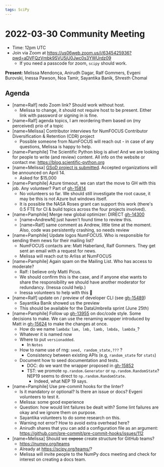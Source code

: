 ```yaml
---
tags: SciPy
---
```


# 2022-03-30 Community Meeting

- Time: 12pm UTC
- Join via Zoom at https://us06web.zoom.us/j/6345425936?pwd=aDVFQzVmbk9SVU5jU0Jwc0s3YWUrdz09
    - If you need a passcode for zoom, `scipy` should work.

**Present:** Melissa Mendonça, Anirudh Dagar, Ralf Gommers, Evgeni Burovski, Inessa Pawson, Noa Tamir, Sayantika Banik, Shresth Chomal

## Agenda

- [name=Ralf] redo Zoom link? Should work without host.
    - Melissa to change, it should not require host to be present. Either link with password or signing in is fine.
- [name=Ralf] agenda topics, I am reordering them based on (my perceived) prio of a topic
- [name=Melissa] Contributor interviews for NumFOCUS Contributor Diversification & Retention (CDR) project
    - Possible someone from NumFOCUS will reach out - in case of any questions, Melissa is happy to help.
- [name=Pamphile] The Scientific Python blog is alive! And we are looking for people to write (and review) content. All info on the website or contact me: https://blog.scientific-python.org
- [name=Melissa] [GSoD project is submitted](https://github.com/scipy/scipy/wiki/Google-Season-of-Docs-2022---SciPy-Project). Accepted organizations will be announced on April 14.
    - Asked for $15,000
- [name=Pamphile] Azure timeout, we can start the move to GH with this job. Any volunteer? Part of [gh-15814](https://github.com/scipy/scipy/issues/15814)
    - No volunteers so far. We should still investigate the root cause, it may be this is not Azure but windows itself.
    - It is possible the NASA Roses grant can support this work (there's 0.5 FTE for CI & build topics across the four projects involved).
- [name=Pamphile] Merge new global optimizer: DIRECT [gh-14300](https://github.com/scipy/scipy/pull/14300)
  - [name=AndrewN] just haven't found time to review this.
  - [name=Ralf] same comment as Andrew, little time at the moment. Also, code was persistently crashing, so needs review
- [name=Pamphile] Update logos NumFOCUS. Who is responsible for sending them news for their mailing list?
    - NumFOCUS contacts are: Matt Haberland, Ralf Gommers. They get sent an email with a request for news.
    - Melissa will reach out to Arliss at NumFOCUS
- [name=Pamphile] Again spam on the Mailing List. Who has access to moderate?
    - Ralf: I believe only Matti Picus.
    - We should confirm this is the case, and if anyone else wants to share the responsibility we should have another moderator for redundancy. (Inessa could help.)
    - Inessa volunteers to help with this :tada: 
- [name=Ralf] update on / preview of developer CLI (see [gh-15489](https://github.com/scipy/scipy/issues/15489))
    - Sayantika Banik showed us the preview
    - This should be available for the DataUmbrella sprint (June 25th)
- [name=Pamphile] Follow up [gh-13955](https://github.com/scipy/scipy/pull/13955) on doc/code style. Some decisions to make. We can use the renaming wrapper introduced by Matt in [gh-15624](https://github.com/scipy/scipy/pull/15624) to make the changes at once.
    - How do we name `lambda`: `lam, lmb, lamb,
 lmbda, lambda_`?
     - Whatever it is named now
    - Where to put `versionadded`.
        - In `Notes`
    - How to name use of rng: `seed, random_state,???` ?
        - Consistency between existing APIs (e.g, `random_state` for `stats`)
    - Document how to seed documentation and tests.
        - DOC: do we want the wrapper proposed in [gh-15852](https://github.com/scipy/scipy/issues/15852)
        - TST: we promote `np.random.Generator` or `np.random.RandomState`? NEP19 seems to direct to `np.random.RandomState`.
            - Indeed, what NEP 19 says.
- [name=Pamphile] Use pre-commit hooks for the linter?
    - Is it mandatory or optional? Is there an issue or docs? Evgeni volunteers to test it.
    - Melissa: some good experience
    - Question: how would lint failures be dealt with? Some lint failures are okay and we ignore them on purpose.
    - Sayantika volunteers to do some research on this.
    - Warning not error? How to avoid extra overhead here?
    - Anirudh shares that you can add a configuration file as an argument: https://github.com/pre-commit/pre-commit-hooks/issues/112
- [name=Melissa] Should we ~~expose~~ create structure for GitHub teams?
    - https://numpy.org/teams
    - Already at https://scipy.org/teams/?
    - Melissa will invite people to the NumPy docs meeting and check for interest on creating a docs team.    
